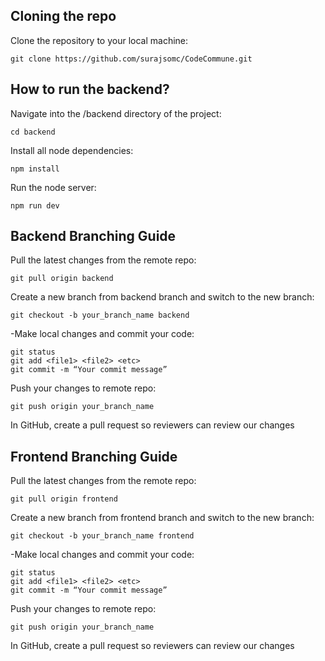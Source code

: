 ## Cloning the repo

Clone the repository to your local machine:
```
git clone https://github.com/surajsomc/CodeCommune.git
```

## How to run the backend?


Navigate into the /backend directory of the project:
```
cd backend
```

Install all node dependencies:
```
npm install
```

Run the node server:
```
npm run dev
```


## Backend Branching Guide

Pull the latest changes from the remote repo:  
```
git pull origin backend
```
Create a new branch from backend branch and switch to the new branch:  
```
git checkout -b your_branch_name backend  
```
-Make local changes and commit your code:  
```
git status  
git add <file1> <file2> <etc>  
git commit -m “Your commit message”
```
Push your changes to remote repo:  
```
git push origin your_branch_name
```
In GitHub, create a pull request so reviewers can review our changes  


## Frontend Branching Guide

Pull the latest changes from the remote repo:  
```
git pull origin frontend
```
Create a new branch from frontend branch and switch to the new branch:  
```
git checkout -b your_branch_name frontend  
```
-Make local changes and commit your code:  
```
git status  
git add <file1> <file2> <etc>  
git commit -m “Your commit message”
```
Push your changes to remote repo:  
```
git push origin your_branch_name
```
In GitHub, create a pull request so reviewers can review our changes
